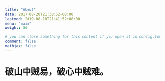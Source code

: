 ```yaml
---
title: "About"
date: 2017-08-20T21:38:52+08:00
lastmod: 2019-08-18T21:41:52+08:00
menu: "main"
weight: 50

# you can close something for this content if you open it in config.toml.
comment: false
mathjax: false
---
```


# 破山中贼易，破心中贼难。


